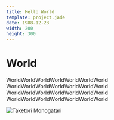```yaml
---
title: Hello World
template: project.jade
date: 1988-12-23
width: 200
height: 300
---
```

# World

WorldWorldWorldWorldWorldWorldWorld WorldWorldWorldWorldWorldWorldWorld WorldWorldWorldWorldWorldWorldWorld WorldWorldWorldWorldWorldWorldWorld

![Taketori Monogatari](1.jpeg)
